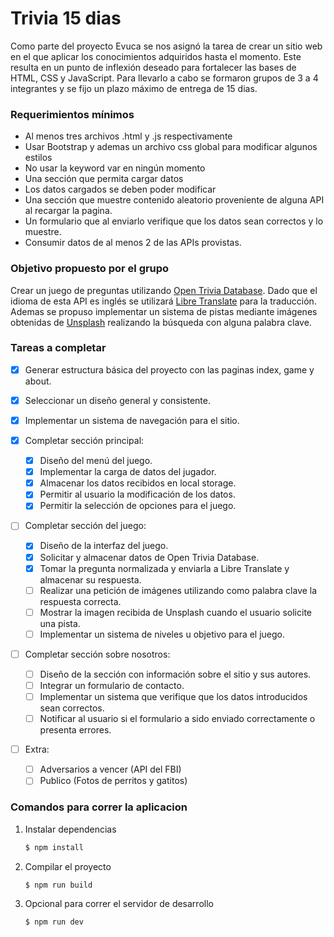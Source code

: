 # Trivia 15 dias

Como parte del proyecto Evuca se nos asignó la tarea de crear un sitio web en el que aplicar los conocimientos adquiridos hasta el momento. Este resulta en un punto de inflexión deseado para fortalecer las bases de HTML, CSS y JavaScript.
Para llevarlo a cabo se formaron grupos de 3 a 4 integrantes y se fijo un plazo máximo de entrega de 15 dias.

### Requerimientos mínimos

- Al menos tres archivos .html y .js respectivamente
- Usar Bootstrap y ademas un archivo css global para modificar algunos estilos
- No usar la keyword var en ningún momento
- Una sección que permita cargar datos
- Los datos cargados se deben poder modificar
- Una sección que muestre contenido aleatorio proveniente de alguna API al recargar la pagina.
- Un formulario que al enviarlo verifique que los datos sean correctos y lo muestre.
- Consumir datos de al menos 2 de las APIs provistas.

### Objetivo propuesto por el grupo

Crear un juego de preguntas utilizando [Open Trivia Database](https://opentdb.com/).
Dado que el idioma de esta API es inglés se utilizará [Libre Translate](https://libretranslate.com/) para la traducción.
Ademas se propuso implementar un sistema de pistas mediante imágenes obtenidas de [Unsplash](https://unsplash.com/developers) realizando la búsqueda con alguna palabra clave.

### Tareas a completar

- [x] Generar estructura básica del proyecto con las paginas index, game y about.
- [x] Seleccionar un diseño general y consistente.
- [x] Implementar un sistema de navegación para el sitio.
- [x] Completar sección principal:
  - [x] Diseño del menú del juego.
  - [x] Implementar la carga de datos del jugador.
  - [x] Almacenar los datos recibidos en local storage.
  - [x] Permitir al usuario la modificación de los datos.
  - [x] Permitir la selección de opciones para el juego.
- [ ] Completar sección del juego:
  - [x] Diseño de la interfaz del juego.
  - [x] Solicitar y almacenar datos de Open Trivia Database.
  - [x] Tomar la pregunta normalizada y enviarla a Libre Translate y almacenar su respuesta.
  - [ ] Realizar una petición de imágenes utilizando como palabra clave la respuesta correcta.
  - [ ] Mostrar la imagen recibida de Unsplash cuando el usuario solicite una pista.
  - [ ] Implementar un sistema de niveles u objetivo para el juego.
- [ ] Completar sección sobre nosotros:

  - [ ] Diseño de la sección con información sobre el sitio y sus autores.
  - [ ] Integrar un formulario de contacto.
  - [ ] Implementar un sistema que verifique que los datos introducidos sean correctos.
  - [ ] Notificar al usuario si el formulario a sido enviado correctamente o presenta errores.

- [ ] Extra:
  - [ ] Adversarios a vencer (API del FBI)
  - [ ] Publico (Fotos de perritos y gatitos)

### Comandos para correr la aplicacion

1. Instalar dependencias
    ```bash
    $ npm install
    ```

2. Compilar el proyecto
    ```bash
    $ npm run build
    ```

3. Opcional para correr el servidor de desarrollo
    ```bash
    $ npm run dev
    ```
